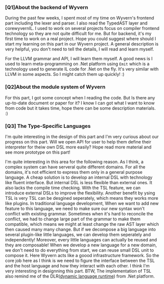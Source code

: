 ### [Q1]About the backend of Wyvern
During the past few weeks, I spent most of my time on Wyvern's frontend part including the lexer and parser. I also read the TypedAST layer and corewyvernIL. I used to work on several projects focus on compiler frontend technology so they are not quite difficult for me. But for backend, it's my first time to work on a real project. Hope you could suggest where should I start my learning on this part in our Wyvern project. A general description is very helpful, you don't need to tell the details, I will read and learn myself.

For the LLVM grammar and API, I will learn them myself. A good news is I used to learn meta-programming on .Net platform using ```Emit``` which is a technology used to generate IL code for .Net on the fly. It's very similar with LLVM in some aspects. So I might catch them up quickly! :)


### [Q2]About the module system of Wyvern
For this part, I got some concept when I reading the code. But Is there any up-to-date document or paper for it? I know I can got what I want to know from code but it takes time, hope there can be some description materials. :)


### [Q3] The Type-Specific Languages 
I'm quite interesting in the design of this part and I'm very curious about our progress on this part. Will we open API for user to help them define their interpreter for theiw own DSL more easily? Hope read more material and see more prototype on this part! 

I'm quite interesting in this area for the following reason. As I think, a complex system can have serveral quite different domains. For all the domains, it's not efficient to express them only in a general purpose language. A cheap solution is to develop an internal DSL with technology like fluent interface. But internal DSL is less flexible than external ones. It also lacks the compile time checking. With the TSL feature, we can introduce external DSLs to improve the flexibility. Another benefit by ysing TSL is very TSL can be desgined seperately, which means they works more like plugins. In traditional language development, When we want to add new feature to this language, we need to make sure our new syntax won't conflict with existing grammar. Sometimes when it's hard to reconcile the conflict, we had to change large part of the grammar to make them compatible, which means we might at least change the raw AST layer which then caused many many change. But if we decompose a big language into several plugin-like little languages, we can develop them seperately and independently! Moreover, every little languages can actually be reused and they are composable! When we develop a new language for a new domain, we don't need to do everything from start, we can reuse small DSL unit to compose it. Here Wyvern acts like a goood infrastructure framework. So the core job here as I think is we need to figure the interface between the TSL and the host language and how they interact with each other. I think I'm very interesting in designning this part. BTW, The implementation of TSL also remind me of the DLR([dynamic language runtime](https://msdn.microsoft.com/en-us/library/dd233052(VS.100).aspx)) from .Net platform. 



